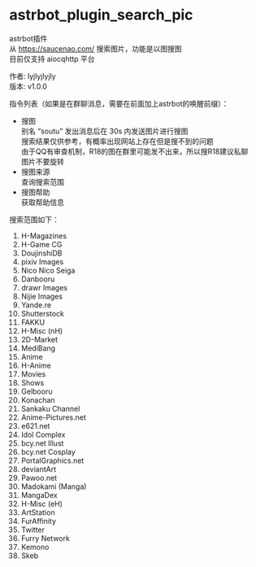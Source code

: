 # astrbot_plugin_search_pic
astrbot插件  
从 https://saucenao.com/ 搜索图片，功能是以图搜图  
目前仅支持 aiocqhttp 平台

作者: lyjlyjlyjly  
版本: v1.0.0

指令列表（如果是在群聊消息，需要在前面加上astrbot的唤醒前缀）：
- 搜图  
    别名 “soutu”
    发出消息后在 30s 内发送图片进行搜图  
    搜索结果仅供参考，有概率出现网站上存在但是搜不到的问题  
    由于QQ有审查机制，R18的图在群里可能发不出来，所以搜R18建议私聊  
    图片不要旋转  
- 搜图来源  
    查询搜索范围
- 搜图帮助  
    获取帮助信息

搜索范围如下：
1. H-Magazines
2. H-Game CG
3. DoujinshiDB
4. pixiv Images
5. Nico Nico Seiga
6. Danbooru
7. drawr Images
8. Nijie Images
9. Yande.re
10. Shutterstock
11. FAKKU
12. H-Misc (nH)
13. 2D-Market
14. MediBang
15. Anime
16. H-Anime
17. Movies
18. Shows
19. Gelbooru
20. Konachan
21. Sankaku Channel
22. Anime-Pictures.net
23. e621.net
24. Idol Complex
25. bcy.net Illust
26. bcy.net Cosplay
27. PortalGraphics.net
28. deviantArt
29. Pawoo.net
30. Madokami (Manga)
31. MangaDex
32. H-Misc (eH)
33. ArtStation
34. FurAffinity
35. Twitter
36. Furry Network
37. Kemono
38. Skeb